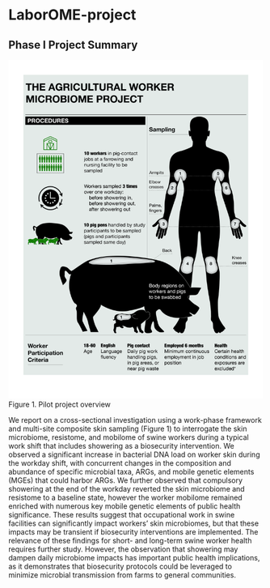 # LaborOME-project


## Phase I Project Summary
![Labor-ome Study_Methods figure-022221-PILOT](https://raw.githubusercontent.com/IS233489/LaborOME-project/master/logos/Labor-omeStudy_Methodsfigure-022221-PILOT.jpg) Figure 1. Pilot project overview

We report on a cross-sectional investigation using a work-phase framework and multi-site composite skin sampling (Figure 1) to interrogate the skin microbiome, resistome, and mobilome of swine workers during a typical work shift that includes showering as a biosecurity intervention. We observed a significant increase in bacterial DNA load on worker skin during the workday shift, with concurrent changes in the composition and abundance of specific microbial taxa, ARGs, and mobile genetic elements (MGEs) that could harbor ARGs. We further observed that compulsory showering at the end of the workday reverted the skin microbiome and resistome to a baseline state, however the worker mobilome remained enriched with numerous key mobile genetic elements of public health significance. These results suggest that occupational work in swine facilities can significantly impact workers’ skin microbiomes, but that these impacts may be transient if biosecurity interventions are implemented. The relevance of these findings for short- and long-term swine worker health requires further study. However, the observation that showering may dampen daily microbiome impacts has important public health implications, as it demonstrates that biosecurity protocols could be leveraged to minimize microbial transmission from farms to general communities.
